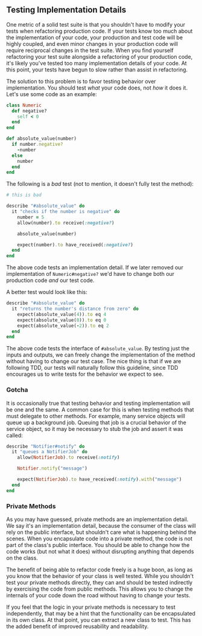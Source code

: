 ## Testing Implementation Details

One metric of a solid test suite is that you shouldn't have to modify your tests
when refactoring production code. If your tests know too much about the
implementation of your code, your production and test code will be highly
coupled, and even minor changes in your production code will require reciprocal
changes in the test suite. When you find yourself refactoring your test suite
alongside a refactoring of your production code, it's likely you've
tested too many implementation details of your code. At this point, your tests
have begun to slow rather than assist in refactoring.

The solution to this problem is to favor testing behavior over implementation.
You should test _what_ your code does, not _how_ it does it. Let's use some code
as an example:

```ruby
class Numeric
  def negative?
    self < 0
  end
end

def absolute_value(number)
  if number.negative?
    -number
  else
    number
  end
end
```

The following is a _bad_ test (not to mention, it doesn't fully test the method):

```ruby
# this is bad

describe "#absolute_value" do
  it "checks if the number is negative" do
    number = 5
    allow(number).to receive(:negative?)

    absolute_value(number)

    expect(number).to have_received(:negative?)
  end
end
```

The above code tests an implementation detail. If we later removed our
implementation of `Numeric#negative?` we'd have to change both our production
code _and_ our test code.

A better test would look like this:

```ruby
describe "#absolute_value" do
  it "returns the number's distance from zero" do
    expect(absolute_value(4)).to eq 4
    expect(absolute_value(0)).to eq 0
    expect(absolute_value(-2)).to eq 2
  end
end
```

The above code tests the interface of `#absolute_value`. By testing just the
inputs and outputs, we can freely change the implementation of the method
without having to change our test case. The nice thing is that if we are
following TDD, our tests will naturally follow this guideline, since TDD
encourages us to write tests for the behavior we expect to see.

### Gotcha

It is occasionally true that testing behavior and testing implementation will
be one and the same. A common case for this is when testing methods that must
delegate to other methods. For example, many service objects will queue up a
background job. Queuing that job is a crucial behavior of the service object,
so it may be necessary to stub the job and assert it was called:

```ruby
describe "Notifier#notify" do
  it "queues a NotifierJob" do
    allow(NotifierJob).to receive(:notify)

    Notifier.notify("message")

    expect(NotifierJob).to have_received(:notify).with("message")
  end
end
```

### Private Methods

As you may have guessed, private methods are an implementation detail. We say
it's an implementation detail, because the consumer of the class will rely on
the public interface, but shouldn't care what is happening behind the scenes.
When you encapsulate code into a private method, the code is not part of the
class's public interface. You should be able to change how the code works (but
not what it does) without disrupting anything that depends on the class.

The benefit of being able to refactor code freely is a huge boon, as long as you
know that the behavior of your class is well tested. While you shouldn't test
your private methods directly, they can and should be tested indirectly by
exercising the code from public methods. This allows you to change the internals
of your code down the road without having to change your tests.

If you feel that the logic in your private methods is necessary to test
independently, that may be a hint that the functionality can be encapsulated in
its own class. At that point, you can extract a new class to test. This has the
added benefit of improved reusability and readability.
